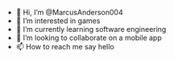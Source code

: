 - 👋 Hi, I’m @MarcusAnderson004
- 👀 I’m interested in games
- 🌱 I’m currently learning software engineering
- 💞️ I’m looking to collaborate on a mobile app
- 📫 How to reach me say hello

<!---
MarcusAnderson004/MarcusAnderson004 is a ✨ special ✨ repository because its `README.md` (this file) appears on your GitHub profile.
You can click the Preview link to take a look at your changes.
--->
